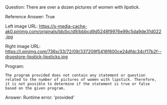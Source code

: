 Question: There are over a dozen pictures of women with lipstick.

Reference Answer: True

Left image URL: https://s-media-cache-ak0.pinimg.com/originals/bb/bc/d9/bbbcd9d5248f9976e99c5da9de31d022.jpg

Right image URL: https://i.pinimg.com/736x/33/72/09/337209f5416f800ce24dfdc34cf17b2f--drugstore-lipstick-lipsticks.jpg

Program:

```
The program provided does not contain any statement or question related to the number of pictures of women with lipstick. Therefore, it is not possible to determine if the statement is true or false based on the given program.
```
Answer: Runtime error: 'provided'

